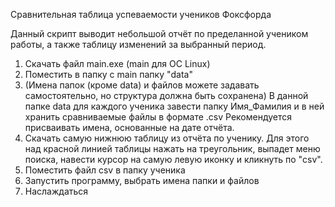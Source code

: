 Сравнительная таблица успеваемости учеников Фоксфорда

Данный скрипт выводит небольшой отчёт по пределанной учеником работы, а также таблицу изменений за выбранный период.


1) Скачать файл main.exe (main для OC Linux)
2) Поместить в папку с main папку "data"
3) (Имена папок (кроме data) и файлов можете задавать самостоятельно, но структура должна быть сохранена)
В данной папке data для каждого ученика завести папку Имя_Фамилия и в ней хранить сравниваемые файлы в формате .csv
Рекомендуется присваивать имена, основанные на дате отчёта.
4) Скачать самую нижнюю таблицу из отчёта по ученику. Для этого над красной линией таблицы нажать на треугольник, выпадет меню поиска, навести курсор на самую левую иконку и кликнуть по "csv".
5) Поместить файл csv в папку ученика
6) Запустить программу, выбрать имена папки и файлов
7) Наслаждаться